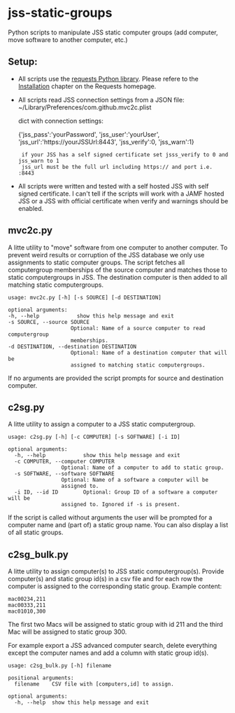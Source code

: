 # jss-static-groups
Python scripts to manipulate JSS static computer groups (add computer, move software to another computer, etc.)

## Setup:
* All scripts use the [requests Python library](http://docs.python-requests.org/en/master/). Please refere to the [Installation](http://docs.python-requests.org/en/master/user/install/) chapter on the Requests homepage.
* All scripts read JSS connection settings from a JSON file: ~/Library/Preferences/com.github.mvc2c.plist

    dict with connection settings:

    {'jss_pass':'yourPassword', 'jss_user':'yourUser', 'jss_url':'https://yourJSSUrl:8443', 'jss_verify':0, 'jss_warn':1}

       if your JSS has a self signed certificate set jsss_verify to 0 and jss_warn to 1
       jss_url must be the full url including https:// and port i.e. :8443

* All scripts were written and tested with a self hosted JSS with self signed certificate. I can't tell if the scripts will work with a JAMF hosted JSS or a JSS with official certificate when verify and warnings should be enabled.

## mvc2c.py

A litte utility to "move" software from one computer to another computer. To prevent weird results or corruption of the JSS database we only use assignments to static computer groups.
The script fetches all computergroup memberships of the source computer and matches those to static computergroups in JSS. The destination computer is then added to all matching static computergroups.

    usage: mvc2c.py [-h] [-s SOURCE] [-d DESTINATION]

    optional arguments:
    -h, --help            show this help message and exit
    -s SOURCE, --source SOURCE
                        Optional: Name of a source computer to read computergroup
                        memberships.
    -d DESTINATION, --destination DESTINATION
                        Optional: Name of a destination computer that will be
                        assigned to matching static computergroups.

 If no arguments are provided the script prompts for source and destination computer.

 ## c2sg.py

 A litte utility to assign a computer to a JSS static computergroup.

    usage: c2sg.py [-h] [-c COMPUTER] [-s SOFTWARE] [-i ID]

    optional arguments:
      -h, --help            show this help message and exit
      -c COMPUTER, --computer COMPUTER
                     Optional: Name of a computer to add to static group.
      -s SOFTWARE, --software SOFTWARE
                     Optional: Name of a software a computer will be
                     assigned to.
      -i ID, --id ID        Optional: Group ID of a software a computer will be
                     assigned to. Ignored if -s is present.

If the script is called without arguments the user will be prompted for a
computer name and (part of) a static group name. You can also display a list of all
static groups.

## c2sg_bulk.py

A litte utility to assign computer(s) to JSS static computergroup(s).
Provide computer(s) and static group id(s) in a csv file and for each row
the computer is assigned to the corresponding static group.
Example content:

    mac00234,211
    mac00333,211
    mac01010,300

The first two Macs will be assigned to static group with id 211 and
the third Mac will be assigned to static group 300.

For example export a JSS advanced computer search, delete everything except
the computer names and add a column with static group id(s).

    usage: c2sg_bulk.py [-h] filename

    positional arguments:
      filename    CSV file with [computers,id] to assign.

    optional arguments:
      -h, --help  show this help message and exit
